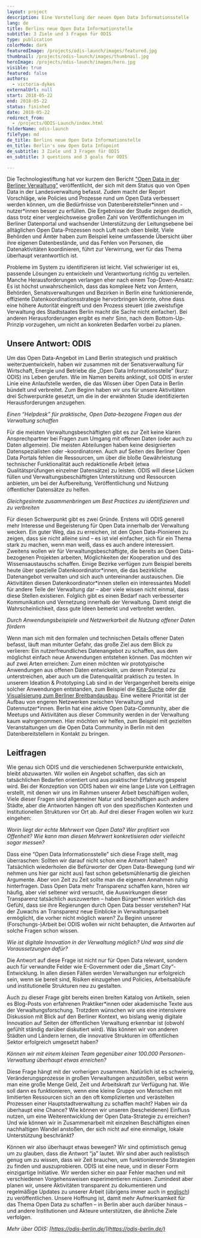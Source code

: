 ```yaml
---
layout: project
description: Eine Vorstellung der neuen Open Data Informationsstelle
lang: de
title: Berlins neue Open Data Informationstelle
subtitle: 3 Ziele und 3 Fragen für ODIS
type: publication
colorMode: dark
featuredImage: /projects/odis-launch/images/featured.jpg
thumbnail: /projects/odis-launch/images/thumbnail.jpg
heroImage: /projects/odis-launch/images/hero.jpg
visible: true
featured: false
authors:
  - victoria-dykes
externalUrl: null
start: 2018-05-22
end: 2018-05-22
status: finished
date: 2018-05-22
redirect_from:
  - /projects/ODIS-Launch/index.html
folderName: odis-launch
fileType: md
de_title: Berlins neue Open Data Informationstelle
en_title: Berlin's new Open Data Infopoint
de_subtitle: 3 Ziele und 3 Fragen für ODIS
en_subtitle: 3 questions and 3 goals for ODIS

---
```


Die Technologiestiftung hat vor kurzem den Bericht ["Open Data in der Berliner Verwaltung"](https://www.technologiestiftung-berlin.de/fileadmin/user_upload/Open_Data_in-der-Verwaltung_WEB.pdf) veröffentlicht, der sich mit dem Status quo von Open Data in der Landesverwaltung befasst. Zudem macht der Report Vorschläge, wie Policies und Prozesse rund um Open Data verbessert werden können, um die Bedürfnisse von Datenbereitsteller\*innen und -nutzer\*innen besser zu erfüllen. Die Ergebnisse der Studie zeigen deutlich, dass trotz einer vergleichsweise großen Zahl von Veröffentlichungen im Berliner Datenportal und wachsender Unterstützung der Leitungsebene bei alltäglichen Open Data-Prozessen noch Luft nach oben bleibt. Viele Behörden und Ämter haben zum Beispiel keine umfassende Übersicht über ihre eigenen Datenbestände, und das Fehlen von Personen, die Datenaktivitäten koordinieren, führt zur Verwirrung, wer für das Thema überhaupt verantwortlich ist.

Probleme im System zu identifizieren ist leicht. Viel schwieriger ist es, passende Lösungen zu entwickeln und Verantwortung richtig zu verteilen. Manche Herausforderungen verlangen eher nach einem Top-Down-Ansatz: Es ist höchst unwahrscheinlich, dass das komplexe Netz von Ämtern, Behörden, Senatsverwaltungen und Bezirken in Berlin eine funktionierende, effiziente Datenkoordinationsstrategie hervorbringen könnte, ohne dass eine höhere Autorität eingreift und den Prozess steuert (die zweistufige Verwaltung des Stadtstaates Berlin macht die Sache nicht einfacher). Bei anderen Herausforderungen ergibt es mehr Sinn, nach dem Bottom-Up-Prinzip vorzugehen, um nicht an konkreten Bedarfen vorbei zu planen.

Unsere Antwort: ODIS
--------------------

  

Um das Open Data-Angebot im Land Berlin strategisch und praktisch weiterzuentwickeln, haben wir zusammen mit der Senatsverwaltung für Wirtschaft, Energie und Betriebe die „Open Data Informationsstelle“ (kurz: ODIS) ins Leben gerufen. Wie im Namen bereits anklingt, soll ODIS in erster Linie eine Anlaufstelle werden, die das Wissen über Open Data in Berlin bündelt und verbreitet. Zum Beginn haben wir uns für unsere Aktivitäten drei Schwerpunkte gesetzt, um die in der erwähnten Studie identifizierten Herausforderungen anzugehen.

_Einen “Helpdesk” für praktische, Open Data-bezogene Fragen aus der Verwaltung schaffen_

Für die meisten Verwaltungsbeschäftigten gibt es zur Zeit keine klaren Ansprechpartner bei Fragen zum Umgang mit offenen Daten (oder auch zu Daten allgemein). Die meisten Abteilungen haben keine designierten Datenspezialisten oder –koordinatoren. Auch auf Seiten des Berliner Open Data Portals fehlen die Ressourcen, um über die bloße Gewährleistung technischer Funktionalität auch redaktionelle Arbeit (etwa Qualitätsprüfungen einzelner Datensätze) zu leisten. ODIS will diese Lücken füllen und Verwaltungsbeschäftigten Unterstützung und Ressourcen anbieten, um bei der Aufbereitung, Veröffentlichung und Nutzung öffentlicher Datensätze zu helfen.

_Gleichgesinnte zusammenbringen um Best Practices zu identifizieren und zu verbreiten_

Für diesen Schwerpunkt gibt es zwei Gründe. Erstens will ODIS generell mehr Interesse und Begeisterung für Open Data innerhalb der Verwaltung wecken. Ein guter Weg, das zu erreichen, ist den Open Data-Pionieren zu zeigen, dass sie nicht alleine sind – es ist viel einfacher, sich für ein Thema stark zu machen, wenn man weiß, dass es auch andere interessiert. Zweitens wollen wir für Verwaltungsbeschäftigte, die bereits an Open Data-bezogenen Projekten arbeiten, Möglichkeiten der Kooperation und des Wissensaustauschs schaffen. Einige Bezirke verfügen zum Beispiel bereits heute über spezielle Datenkoordinator\*innen, die das bezirkliche Datenangebot verwalten und sich auch untereinander austauschen. Die Aktivitäten diesen Datenkoordinator\*innen stellen ein interessantes Modell für andere Teile der Verwaltung dar – aber viele wissen nicht einmal, dass diese Stellen existieren. Folglich gibt es einen Bedarf nach verbesserter Kommunikation und Vernetzung innerhalb der Verwaltung. Damit steigt die Wahrscheinlichkeit, dass gute Ideen bemerkt und verbreitet werden.

_Durch Anwendungsbeispiele und Netzwerkarbeit die Nutzung offener Daten fördern_

Wenn man sich mit den formalen und technischen Details offener Daten befasst, läuft man mitunter Gefahr, das große Ziel aus dem Blick zu verlieren: Ein nutzerfreundliches Datenangebot zu schaffen, aus dem möglichst einfach neue Anwendungen entstehen können. Das möchten wir auf zwei Arten erreichen: Zum einen möchten wir prototypische Anwendungen aus offenen Daten entwickeln, um deren Potenzial zu unterstreichen, aber auch um die Datenqualität praktisch zu testen. In unserem Ideation & Prototyping Lab sind in der Vergangenheit bereits einige solcher Anwendungen entstanden, zum Beispiel die [Kita-Suche](http://kita-suche.berlin/) oder [die Visualisierung zum Berliner Breitbandausbau](http://www.breitband-berlin.de/). Eine weitere Priorität ist der Aufbau von engeren Netzwerken zwischen Verwaltung und Datennutzer\*innen. Berlin hat eine aktive Open Data-Community, aber die Meetups und Aktivitäten aus dieser Community werden in der Verwaltung kaum wahrgenommen. Hier möchten wir helfen, zum Beispiel mit gezielten Veranstaltungen um die Open Data Community in Berlin mit den Datenbereitstellern in Kontakt zu bringen.

Leitfragen
----------

  

Wie genau sich ODIS und die verschiedenen Schwerpunkte entwickeln, bleibt abzuwarten. Wir wollen ein Angebot schaffen, das sich an tatsächlichen Bedarfen orientiert und aus praktischer Erfahrung gespeist wird. Bei der Konzeption von ODIS haben wir eine lange Liste von Leitfragen erstellt, mit denen wir uns im Rahmen unserer Arbeit beschäftigen wollen, Viele dieser Fragen sind allgemeiner Natur und beschäftigen auch andere Städte, aber die Antworten hängen oft von den spezifischen Kontexten und institutionellen Strukturen vor Ort ab. Auf drei dieser Fragen wollen wir kurz eingehen:

_Worin liegt der echte Mehrwert von Open Data? Wer profitiert von Offenheit? Wie kann man diesen Mehrwert konkretisieren oder vielleicht sogar messen?_

Dass eine “Open Data Informationsstelle” sich diese Frage stellt, mag überraschen: Sollten wir darauf nicht schon eine Antwort haben? Tatsächlich wiederholen die Befürworter der Open Data-Bewegung (und wir nehmen uns hier gar nicht aus) fast schon gebetsmühlenartig die gleichen Argumente. Aber von Zeit zu Zeit sollte man die eigenen Annahmen ruhig hinterfragen. Dass Open Data mehr Transparenz schaffen kann, hören wir häufig, aber viel seltener wird versucht, die Auswirkungen dieser Transparenz tatsächlich auszuwerten – haben Bürger\*innen wirklich das Gefühl, dass sie ihre Regierungen durch Open Data besser verstehen? Hat der Zuwachs an Transparenz neue Einblicke in Verwaltungsarbeit ermöglicht, die vorher nicht möglich waren? Zu Beginn unserer (Forschungs-)Arbeit bei ODIS wollen wir nicht behaupten, die Antworten auf solche Fragen schon wissen.

_Wie ist digitale Innovation in der Verwaltung möglich? Und was sind die Voraussetzungen dafür?_

Die Antwort auf diese Frage ist nicht nur für Open Data relevant, sondern auch für verwandte Felder wie E-Government oder die „Smart City“-Entwicklung. In allen diesen Fällen werden Verwaltungen nur erfolgreich sein, wenn sie bereit sind, Risiken einzugehen und Policies, Arbeitsabläufe und institutionelle Strukturen neu zu gestalten.

Auch zu dieser Frage gibt bereits einen breiten Katalog von Artikeln, seien es Blog-Posts von erfahrenen Praktiker\*innen oder akademische Texte aus der Verwaltungsforschung. Trotzdem wünschen wir uns eine intensivere Diskussion mit Blick auf den Berliner Kontext, wo bislang wenig digitale Innovation auf Seiten der öffentlichen Verwaltung erkennbar ist (obwohl gefühlt ständig darüber diskutiert wird). Was können wir von anderen Städten und Ländern lernen, die innovative Strukturen im öffentlichen Sektor erfolgreich umgesetzt haben?

_Können wir mit einem kleinen Team gegenüber einer 100.000 Personen-Verwaltung überhaupt etwas erreichen?_

Diese Frage hängt mit der vorherigen zusammen. Natürlich ist es schwierig, Veränderungsprozesse in großen Verwaltungen anzustoßen, selbst wenn man eine große Menge Geld, Zeit und Arbeitskraft zur Verfügung hat. Wie soll dann es funktionieren, wenn eine kleine Gruppe von Menschen mit limitierten Ressourcen sich an den oft komplizierten und verästelten Prozessen einer Hauptstadtverwaltung zu schaffen macht? Haben wir da überhaupt eine Chance? Wie können wir unseren (bescheidenen) Einfluss nutzen, um eine Weiterentwicklung der Open Data-Strategie zu erreichen? Und wie können wir in Zusammenarbeit mit einzelnen Beschäftigten einen nachhaltigen Wandel anstoßen, der sich nicht auf eine einmalige, lokale Unterstützung beschränkt?

Können wir also überhaupt etwas bewegen? Wir sind optimistisch genug um zu glauben, dass die Antwort “ja” lautet. Wir sind aber auch realistisch genug um zu wissen, dass wir Zeit brauchen, um funktionierende Strategien zu finden und auszuprobieren. ODIS ist eine neue, und in dieser Form einzigartige Initiative. Wir werden sicher ein paar Fehler machen und mit verschiedenen Vorgehensweisen experimentieren müssen. Zumindest aber planen wir, unsere Aktivitäten transparent zu dokumentieren und regelmäßige Updates zu unserer Arbeit (übrigens immer auch in [englisch](https://lab.technologiestiftung-berlin.de/projects/ODIS-Launch/index_en.html)) zu veröffentlichen. Unsere Hoffnung ist, damit mehr Aufmerksamkeit für das Thema Open Data zu schaffen – in Berlin aber auch darüber hinaus – und andere Institutionen und Akteure unterstützen, die ähnliche Ziele verfolgen.

_Mehr über ODIS: [https://odis-berlin.de/](https://odis-berlin.de/)_